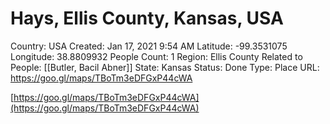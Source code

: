 # Hays, Ellis County, Kansas, USA

Country: USA
Created: Jan 17, 2021 9:54 AM
Latitude: -99.3531075
Longitude: 38.8809932
People Count: 1
Region: Ellis County
Related to People: [[Butler, Bacil Abner]]
State: Kansas
Status: Done
Type: Place
URL: https://goo.gl/maps/TBoTm3eDFGxP44cWA

[https://goo.gl/maps/TBoTm3eDFGxP44cWA](https://goo.gl/maps/TBoTm3eDFGxP44cWA)